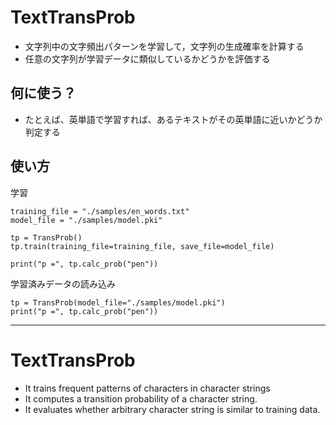 # TextTransProb

- 文字列中の文字頻出パターンを学習して，文字列の生成確率を計算する
- 任意の文字列が学習データに類似しているかどうかを評価する

## 何に使う？

- たとえば、英単語で学習すれば、あるテキストがその英単語に近いかどうか判定する

## 使い方

学習

```
training_file = "./samples/en_words.txt"
model_file = "./samples/model.pki"

tp = TransProb()
tp.train(training_file=training_file, save_file=model_file)

print("p =", tp.calc_prob("pen"))
```

学習済みデータの読み込み

```
tp = TransProb(model_file="./samples/model.pki")
print("p =", tp.calc_prob("pen"))
```

---

# TextTransProb

- It trains frequent patterns of characters in character strings
- It computes a transition probability of a character string.
- It evaluates whether arbitrary character string is similar to training data.
